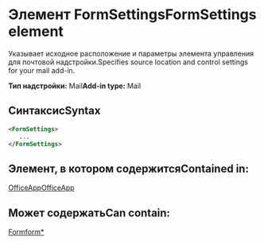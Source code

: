 # <a name="formsettings-element"></a><span data-ttu-id="6c1ff-101">Элемент FormSettings</span><span class="sxs-lookup"><span data-stu-id="6c1ff-101">FormSettings element</span></span>

<span data-ttu-id="6c1ff-102">Указывает исходное расположение и параметры элемента управления для почтовой надстройки.</span><span class="sxs-lookup"><span data-stu-id="6c1ff-102">Specifies source location and control settings for your mail add-in.</span></span>

<span data-ttu-id="6c1ff-103">**Тип надстройки:** Mail</span><span class="sxs-lookup"><span data-stu-id="6c1ff-103">**Add-in type:** Mail</span></span>

## <a name="syntax"></a><span data-ttu-id="6c1ff-104">Синтаксис</span><span class="sxs-lookup"><span data-stu-id="6c1ff-104">Syntax</span></span>

```XML
<FormSettings>
   ...
</FormSettings>
```

## <a name="contained-in"></a><span data-ttu-id="6c1ff-105">Элемент, в котором содержится</span><span class="sxs-lookup"><span data-stu-id="6c1ff-105">Contained in:</span></span>

[<span data-ttu-id="6c1ff-106">OfficeApp</span><span class="sxs-lookup"><span data-stu-id="6c1ff-106">OfficeApp</span></span>](officeapp.md)

## <a name="can-contain"></a><span data-ttu-id="6c1ff-107">Может содержать</span><span class="sxs-lookup"><span data-stu-id="6c1ff-107">Can contain:</span></span>

[<span data-ttu-id="6c1ff-108">Form</span><span class="sxs-lookup"><span data-stu-id="6c1ff-108">form\*</span></span>](form.md)

